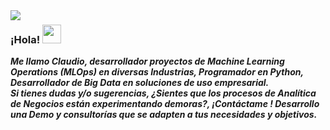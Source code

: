 <img align="left" src="https://orhun.dev/img/crow.png">

### ¡Hola! <img src="https://media.giphy.com/media/hvRJCLFzcasrR4ia7z/giphy.gif" width="30px">


***Me llamo Claudio, desarrollador proyectos de  **Machine Learning Operations (MLOps)** en diversas Industrias, **Programador en Python**, **Desarrollador de Big Data** en soluciones
de uso empresarial.<br> Si tienes dudas y/o sugerencias, ¿Sientes que los procesos de Analítica de Negocios están experimentando demoras?, ¡Contáctame ! Desarrollo una Demo y consultorías que se adapten a tus necesidades y objetivos.***
